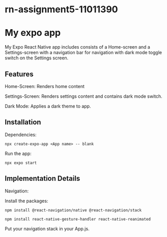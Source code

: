 # rn-assignment5-11011390

# My expo app

My Expo React Native app includes consists of a Home-screen and a Settings-screen with a navigation bar for navigation with dark mode toggle switch on the Settings screen.

## Features

Home-Screen: Renders home content

Settings-Screen: Renders settings content and contains dark mode switch.

Dark Mode: Applies a dark theme to app.

## Installation

Dependencies:

`npx create-expo-app <App name> -- blank`

Run the app:

`npx expo start`

## Implementation Details

Navigation:

Install the packages:

`npm install @react-navigation/native @react-navigation/stack`

`npm install react-native-gesture-handler react-native-reanimated`

Put your navigation stack in your App.js.
